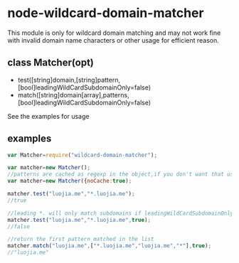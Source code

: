 # node-wildcard-domain-matcher

This module is only for wildcard domain matching and may not work fine with invalid domain name characters or other usage for efficient reason.

## class Matcher(opt)

* test([string]domain,[string]pattern,[bool]leadingWildCardSubdomainOnly=false)
* match([string]domain[array],patterns,[bool]leadingWildCardSubdomainOnly=false)

See the examples for usage

## examples

```javascript
var Matcher=require("wildcard-domain-matcher");

var matcher=new Matcher();
//patterns are cached as regexp in the object,if you don't want that use
var matcher=new Matcher({noCache:true);

matcher.test("luojia.me","*.luojia.me");
//true

//leading *. will only match subdomains if leadingWildCardSubdomainOnly=true
matcher.test("luojia.me","*.luojia.me",true);
//false

//return the first pattern matched in the list
matcher.match("luojia.me",["*.luojia.me","luojia.me","*"],true);
//"luojia.me"

```